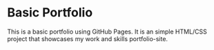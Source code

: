 # Basic Portfolio

This is a basic portfolio using GitHub Pages. It is an simple HTML/CSS project that showcases my work and skills portfolio-site.
